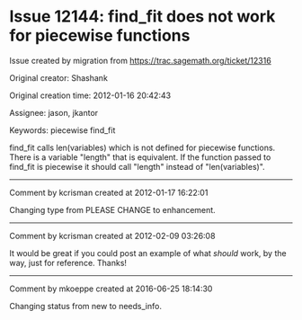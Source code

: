 # Issue 12144: find_fit does not work for piecewise functions

Issue created by migration from https://trac.sagemath.org/ticket/12316

Original creator: Shashank

Original creation time: 2012-01-16 20:42:43

Assignee: jason, jkantor

Keywords: piecewise find_fit

find_fit calls len(variables) which is not defined for piecewise functions. There is a variable "length" that is equivalent. If the function passed to find_fit is piecewise it should call "length" instead of "len(variables)".


---

Comment by kcrisman created at 2012-01-17 16:22:01

Changing type from PLEASE CHANGE to enhancement.


---

Comment by kcrisman created at 2012-02-09 03:26:08

It would be great if you could post an example of what _should_ work, by the way, just for reference.  Thanks!


---

Comment by mkoeppe created at 2016-06-25 18:14:30

Changing status from new to needs_info.
